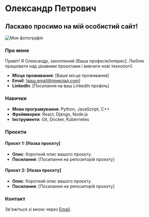 # Олександр Петрович

## Ласкаво просимо на мій особистий сайт!

![Моя фотографія](path_to_your_image.jpg)

### Про мене

Привіт! Я Олександр, захоплений [Ваша професія/інтерес]. Люблю працювати над цікавими проєктами і вивчати нові технології.

- **Місце проживання**: [Ваше місце проживання]
- **Email**: [ваш.email@приклад.com]
- **LinkedIn**: [Посилання на ваш LinkedIn профіль]

### Навички

- **Мови програмування**: Python, JavaScript, C++
- **Фреймворки**: React, Django, Node.js
- **Інструменти**: Git, Docker, Kubernetes

### Проєкти

#### Проєкт 1: [Назва проєкту]
- **Опис**: Короткий опис вашого проєкту.
- **Посилання**: [Посилання на репозиторій проєкту]

#### Проєкт 2: [Назва проєкту]
- **Опис**: Короткий опис вашого проєкту.
- **Посилання**: [Посилання на репозиторій проєкту]

### Контакт

Зв'яжіться зі мною через [Email](mailto:ваш.email@приклад.com).

